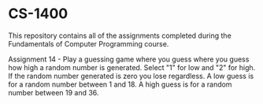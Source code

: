 # CS-1400
This repository contains all of the assignments completed during the Fundamentals of Computer Programming course.

Assignment 14 - Play a guessing game where you guess where you guess how high a random number is generated. Select "1" for low and "2" for high. If the random number generated is zero you lose regardless. A low guess is for a random number between 1 and 18. A high guess is for a random number between 19 and 36.
